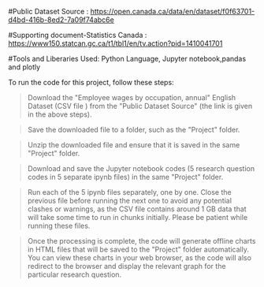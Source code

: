 #Public Dataset Source :  https://open.canada.ca/data/en/dataset/f0f63701-d4bd-416b-8ed2-7a09f74abc6e

#Supporting document-Statistics Canada : https://www150.statcan.gc.ca/t1/tbl1/en/tv.action?pid=1410041701

#Tools and Liberaries Used: Python Language, Jupyter notebook,pandas and plotly

To run the code for this project, follow these steps:

>Download the "Employee wages by occupation, annual" English Dataset (CSV file ) from the "Public Dataset Source" (the link is given in the above steps).

>Save the downloaded file to a folder, such as the "Project" folder.

>Unzip the downloaded file and ensure that it is saved in the same "Project" folder.

>Download and save the Jupyter notebook codes (5 research question codes in 5 separate ipynb files) in the same "Project" folder.

>Run each of the 5 ipynb files separately, one by one. Close the previous file before running the next one to avoid any potential clashes or warnings, as the CSV file contains around 1 GB data that will take some time to run in chunks initially. Please be patient while running these files.

>Once the processing is complete, the code will generate offline charts in HTML files that will be saved to the "Project" folder automatically. You can view these charts in your web browser, as the code will also redirect to the browser and display the relevant graph for the particular research question.
